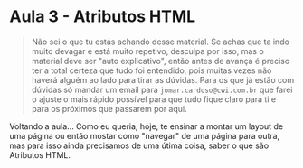 # Aula 3 - Atributos HTML

> Não sei o que tu estás achando desse material. Se achas que ta indo muito devagar e está muito repetivo, desculpa por isso, mas o material deve ser "auto explicativo", então antes de avança é preciso ter a total certeza que tudo foi entendido, pois muitas vezes não haverá alguém ao lado para tirar as dúvidas. Para os que já estão com dúvidas só mandar um email para `jomar.cardoso@cwi.com.br` que farei o ajuste o mais rápido possível para que tudo fique claro para ti e para os próximos que passarem por aqui.

Voltando a aula... Como eu queria, hoje, te ensinar a montar um layout de uma página ou então mostar como "navegar" de uma página para outra, mas para isso ainda precisamos de uma útima coisa, saber o que são Atributos HTML.
